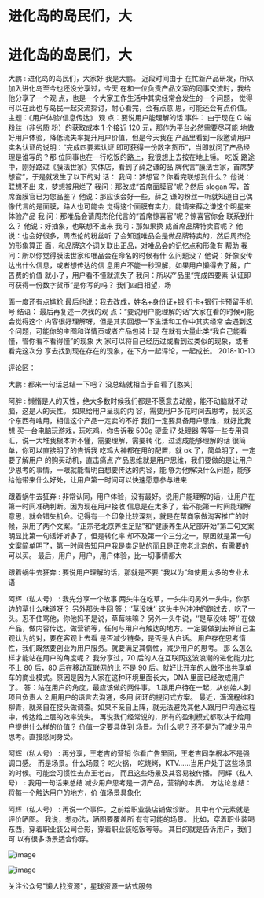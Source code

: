# 进化岛的岛民们，大

# 进化岛的岛民们，大

大鹏 : 进化岛的岛民们，大家好 我是大鹏。 近段时间由于 在忙新产品研发，所以加入进化岛至今也还没分享过，今天 在和一位负责产品文案的同事交流时，我给他分享了一个观 点，也是一个大家工作生活中其实经常会发生的一个问题， 觉得可以在此也与岛民一起交流探讨，耐心看完，会有点意 思，可能还会有点价值。 主题：《用户体验/信息传达》 观 点：要说用户能理解的话 事件： 由于现在 C 端粉丝（非劣质 粉）的获取成本 1 个接近 120 元，那作为平台必然需要尽可能 地做好用户体验，降低流失率提升用户价值，但是今天我在 产品里看到一段邀请用户实名认证的说明：“完成四要素认证 即可获得一份数字货币”，当即就问了产品经理是谁写的？那 位同事也在一行吃饭的路上，我很想上去按在地上锤。 吃饭 路途中，刚好路过《膜法世家》实体店，看到了薛之谦的品 牌代言“膜法世家，首席梦想官”，于是就发生了以下的对 话： 我问：梦想官？你看完联想到什么？ 他说：联想不出 来，梦想被用烂了 我问：那改成“首席面膜官”呢？然后 slogan 写，首席面膜官已为您品鉴？ 他说：那应该会好一些，薛之 谦的粉丝一听就知道自己偶像代言的是面膜，路人也可能会 觉得这个面膜有实力，能请来薛之谦这个明星来体验产品 我 问：那唯品会请周杰伦代言的“首席惊喜官”呢？惊喜官你会 联系到什么？ 他说：好抽象，也联想不出来 我问：那如果换 成首席品牌特卖官呢？ 他说：也会好很多，周杰伦的粉丝听 了会知道唯品会是做品牌特卖的，然后周杰伦的形象算正 面，和品牌这个词关联出正品，对唯品会的记忆点和形象有 帮助 我问：所以你觉得膜法世家和唯品会在命名的时候有什 么问题没？ 他说：好像没传达出什么信息，或者想传达的信 息用户不能一秒理解，如果用户懒得去了解，广告费的价值 就小了，用户看不懂就流失了 我问：所以产品里“完成四要素 认证即可获得一份数字货币”是你写的吗？ 我们四目相望，场

面一度还有点尴尬 最后他说：我去改成，姓名+身份证+银 行卡+银行卡预留手机号 结语： 最后再复述一次我的观 点：“要说用户能理解的话”大家在看的时候可能会觉得这个 内容很好理解呀，但是其实回想一下生活和工作中其实经常 会遇到这个问题，可能你的主图和详情页或者产品包装上现 在就有大量此类“我自己能看懂，管你看不看得懂”的现象 大 家可以将自己经历过或看到过类似的现象，或者看完这次分 享去找到现在存在的现象，在下方一起评论，一起成长。 2018-10-10

评论区：

大鹏 : 都来一句话总结一下吧？ 没总结就相当于白看了[憨笑]

阿胖 : 懒惰是人的天性，绝大多数时候我们都是不愿意去动脑，能不动脑就不动脑，这是人的天性。 如果给用户呈现的内 容，需要用户多花时间去思考，我买这个东西有啥用，相信这个产品一定卖的不好 我们一定要具备用户思维，就好比我想 买一台电脑玩游戏，玩吃鸡，你告诉我 500g 硬盘 i7 处理器 等等一些专用词汇，说一大堆我根本听不懂，需要理解，需要转 化，过滤成能够理解的话 很简单，你可以直接明了的告诉我 吃鸡大神都在用的配置，就 ok 了，简单明了，一定要了解用户 的购买动机，直击痛点 产品思维就是用户思维，我们要做的是让用户少思考的事情，一眼就能看明白想要传达的内容，能 够为他解决什么问题，能够给他带来什么好处，让用户第一时间可以快速愿意参与进来

跟着蜗牛去狂奔 : 非常认同，用户体验，没有最好。说用户能理解的话，让用户在第一时间准确判断。因为现在用户接收 信息是在太多了，若不能第一时间能理解意思，就会错失机会。记得有一个印象比较深刻，就是在帮商家做淘客推广的时 候，采用了两个文案。“正宗老北京养生足贴”和“健康养生从足部开始”第二句文案明显比第一句话好听多了，但是转化率 却不及第一个三分之一，原因就是第一句文案简单明了，第一时间告知用户我是卖足贴的而且是正宗老北京的，有需要的 可以买。 最后，用户，用户，用户体验，比一切事情都大

跟着蜗牛去狂奔 : 要说用户理解的话，那就是不要 “我以为”和使用太多的专业术语

阿辉（私人号） : 我先分享一个故事 两头牛在吃草，一头牛问另外一头牛，你那边的草什么味道呀？ 另外那头牛回 答：‘’草没味‘’ 这头牛兴冲冲的跑过去，吃了一头。忍不住骂他，你他妈不是说，草莓味嘛？ 另外一头牛说，‘’是草没味 呀‘’ 在做产品，做内容传达，做营销等，任何与用户有触达的地方。一定要做到去掉自己主观认为的对，要在客观上去看 是否减少链条，是否是大白话。 用户存在思考惰性，我们既然要创业为用户服务。就要满足其惰性，减少用户的思考。 那 么怎么样才能站在用户的角度呢？ 我分享过，70 后的人在互联网这波浪潮的进化能力比不上 80 后，80 后在移动互联网的比 不是 90 后。就好比开车的人做不出共享单车的商业模式。原因是因为人家在这种环境里面长大，DNA 里面已经改成用户 了。 答：站在用户的角度，最应该做的两件事。 1.跟用户待在一起，从创始人到项目负责人 2.用用户的语言去沟通，多用 闭环的提问式方案。 最近，滴滴程维和柳青，就亲自在接头做调查。如果不亲自上阵，就无法避免其他人跟用户沟通过程 中，传达给上层的效率流失。 再说我们经常说的，所有的盈利模式都取决于给用户提供什么样的价值？ 价值一定要具体到 场景。为什么呢？还不是为了减少用户思考。直接感同身受。

阿辉（私人号） : 再分享，王老吉的营销 你看广告里面，王老吉同学根本不是强调口感。 而是场景。什么场景？ 吃火锅， 吃烧烤，KTV……当用户处于这些场景的时候。可能会习惯性去点王老吉。 而且这些场景及其容易被传播。 阿辉（私人号） : 我用一句话来总结 减少用户思考是一切产品，营销的本质。 方达论总结： 将每一个触达用户的地方，价 值场景具象化

阿辉（私人号） : 再说一个事件，之前给职业装店铺做诊断。 其中有个元素就是评价晒图。 我说，想办法，晒图要覆盖所 有有可能的场景。 比如，穿着职业装喝东西，穿着职业装公司合影，穿着职业装吃饭等等。 其目的就是告诉用户，我们可 以有很多场景适合你穿。

![image](img/Image_080.png)

![image](img/Image_081.png)

关注公众号"懒人找资源"，星球资源一站式服务